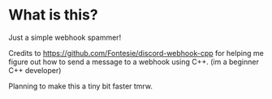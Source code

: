 # What is this?
Just a simple webhook spammer!

Credits to https://github.com/Fontesie/discord-webhook-cpp for helping me figure out how to send a message to a webhook using C++. (im a beginner C++ developer)

Planning to make this a tiny bit faster tmrw.
